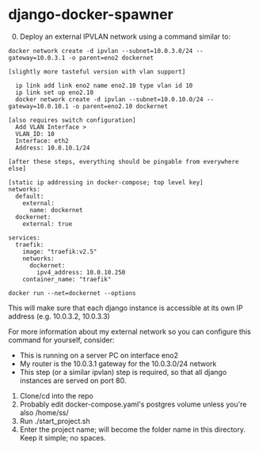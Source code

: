 # django-docker-spawner

0. Deploy an external IPVLAN network using a command similar to:

```docker network create -d ipvlan --subnet=10.0.3.0/24 --gateway=10.0.3.1 -o parent=eno2 dockernet```

```
[slightly more tasteful version with vlan support]

  ip link add link eno2 name eno2.10 type vlan id 10
  ip link set up eno2.10
  docker network create -d ipvlan --subnet=10.0.10.0/24 --gateway=10.0.10.1 -o parent=eno2.10 dockernet

[also requires switch configuration]
  Add VLAN Interface >
  VLAN_ID: 10
  Interface: eth2
  Address: 10.0.10.1/24
  
[after these steps, everything should be pingable from everywhere else]

[static ip addressing in docker-compose; top level key]
networks:
  default:
    external:
      name: dockernet
  dockernet:
    external: true

services:
  traefik:
    image: "traefik:v2.5"
    networks:
      dockernet:
        ipv4_address: 10.0.10.250
    container_name: "traefik"

```

```docker run --net=dockernet --options```

This will make sure that each django instance is accessible at its own IP address (e.g. 10.0.3.2, 10.0.3.3)

For more information about my external network so you can configure this command for yourself, consider:

- This is running on a server PC on interface eno2
- My router is the 10.0.3.1 gateway for the 10.0.3.0/24 network
- This step (or a similar ipvlan) step is required, so that all django instances are served on port 80.

1. Clone/cd into the repo
2. Probably edit docker-compose.yaml's postgres volume unless you're also /home/ss/
3. Run ./start_project.sh
4. Enter the project name; will become the folder name in this directory. Keep it simple; no spaces.

